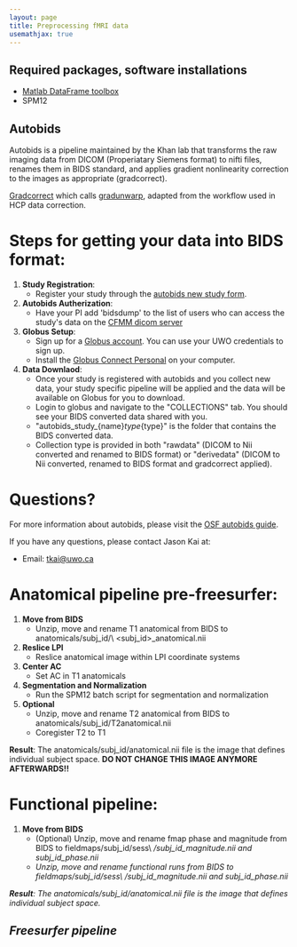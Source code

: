 ```yaml
---
layout: page
title: Preprocessing fMRI data
usemathjax: true
---
```


## Required packages, software installations

* [Matlab DataFrame toolbox](https://github.com/DiedrichsenLab/dataframe)
* SPM12


## Autobids
Autobids is a pipeline maintained by the Khan lab that transforms the raw imaging data from DICOM (Properiatary Siemens format) to nifti files, renames them in BIDS standard, and applies gradient nonlinearity correction to the images as appropriate (gradcorrect).

[Gradcorrect](https://github.com/khanlab/gradcorrect) which calls [gradunwarp](https://github.com/kaitj/gradunwarp), adapted from the workflow used in HCP data correction. 

# Steps for getting your data into BIDS format:

1. **Study Registration**: 
    - Register your study through the [autobids new study form](https://autobids-uwo.ca/new).
2. **Autobids Autherization**: 
    - Have your PI add 'bidsdump' to the list of users who can access the study's data on the [CFMM dicom server](https://dicom.cfmm.uwo.ca/)
3. **Globus Setup**: 
    - Sign up for a [Globus account](http://app.globus.org/). You can use your UWO credentials to sign up.
    - Install the [Globus Connect Personal](https://www.globus.org/globus-connect-personal) on your computer.
4. **Data Downlaod**: 
    - Once your study is registered with autobids and you collect new data, your study specific pipeline will be applied and the data will be available on Globus for you to download.
    - Login to globus and navigate to the "COLLECTIONS" tab. You should see your BIDS converted data shared with you.
    - "autobids_study_{name}_type_{type}" is the folder that contains the BIDS converted data.
    - Collection type is provided in both "rawdata" (DICOM to Nii converted and renamed to BIDS format) or "derivedata" (DICOM to Nii converted, renamed to BIDS format and gradcorrect applied).

# Questions?
For more information about autobids, please visit the [OSF autobids guide](https://osf.io/k89fh/wiki/autobids/).

If you have any questions, please contact Jason Kai at:
- Email: tkai@uwo.ca

# Anatomical pipeline pre-freesurfer: 

1. **Move from BIDS**
    - Unzip, move and rename T1 anatomical from BIDS to anatomicals/subj_id/\ <subj_id>_anatomical.nii
2. **Reslice LPI**
    - Reslice anatomical image within LPI coordinate systems
3. **Center AC**
    - Set AC in T1 anatomicals
4. **Segmentation and Normalization** 
    - Run the SPM12 batch script for segmentation and normalization
5. **Optional**
    - Unzip, move and rename T2 anatomical from BIDS to anatomicals/subj_id/T2anatomical.nii
    - Coregister T2 to T1

**Result**: The anatomicals/subj_id/anatomical.nii file is the image that defines individual subject space. 
**DO NOT CHANGE THIS IMAGE ANYMORE AFTERWARDS!!**

# Functional pipeline:
1. **Move from BIDS**
    - (Optional) Unzip, move and rename fmap phase and magnitude from BIDS to fieldmaps/subj_id/sess\ <i>/subj_id_magnitude.nii and subj_id_phase.nii
    - Unzip, move and rename functional runs from BIDS to fieldmaps/subj_id/sess\ <i>/subj_id_magnitude.nii and subj_id_phase.nii


**Result**: The anatomicals/subj_id/anatomical.nii file is the image that defines individual subject space. 


## Freesurfer pipeline 